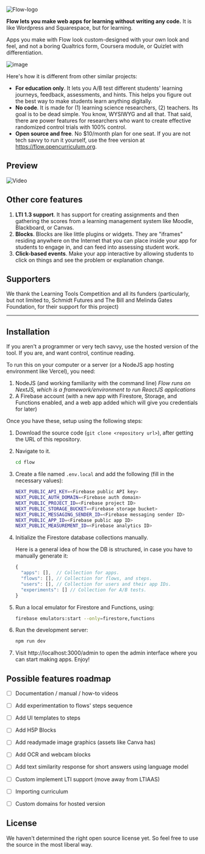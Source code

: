 ![Flow-logo](https://user-images.githubusercontent.com/629203/210152451-3040a500-3cb2-4c5e-9695-ca78802b3329.png)

**Flow lets you make web apps for learning without writing any code.** It is like Wordpress and Squarespace, but for learning.

Apps you make with Flow look custom-designed with your own look and feel, and not a boring Qualtrics form, Coursera module, or Quizlet with differentiation.

![image](https://user-images.githubusercontent.com/629203/210153195-0ba4bde5-a128-4649-ac39-72e0a1dc9f1b.png)


Here's how it is different from other similar projects:
- **For education only**. It lets you A/B test different students' learning journeys, feedback, assessments, and hints. This helps you figure out the best way to make students learn anything digitally.
- **No code**. It is made for (1) learning science researchers, (2) teachers. Its goal is to be dead simple. You know, WYSIWYG and all that. That said, there are power features for researchers who want to create effective randomized control trials with 100% control.
- **Open source and free**. No $10/month plan for one seat. If you are not tech savvy to run it yourself, use the free version at https://flow.opencurriculum.org.


Preview
-
![Video](https://user-images.githubusercontent.com/629203/210152909-56acec83-4bf6-4179-b75d-a414266bccee.gif)

Other core features
-
1. **LTI 1.3 support**. It has support for creating assignments and then gathering the scores from a learning management system like Moodle, Blackboard, or Canvas.
2. **Blocks**. Blocks are like little plugins or widgets. They are "iframes" residing anywhere on the Internet that you can place inside your app for students to engage in, and can feed into assessing student work.
3. **Click-based events**. Make your app interactive by allowing students to click on things and see the problem or explanation change.

Supporters
-
We thank the Learning Tools Competition and all its funders (particularly, but not limited to, Schmidt Futures and The Bill and Melinda Gates Foundation, for their support for this project)


---

Installation
-

If you aren't a programmer or very tech savvy, use the hosted version of the tool. If you are, and want control, continue reading.

To run this on your computer or a server (or a NodeJS app hosting environment like Vercel), you need:

1. NodeJS (and working familiarity with the command line)
   *Flow runs on NextJS, which is a framework/environment to run ReactJS applications*
2. A Firebase account (with a new app with Firestore, Storage, and Functions enabled, and a web app added which will give you credentials for later)

Once you have these, setup using the following steps:

1. Download the source code (`git clone <repository url>`), after getting the URL of this repository.

2. Navigate to it.
   ```bash
   cd flow
   ```

3. Create a file named `.env.local` and add the following (fill in the necessary values):
   ```bash
   NEXT_PUBLIC_API_KEY=<Firebase public API key>
   NEXT_PUBLIC_AUTH_DOMAIN=<Firebase auth domain>
   NEXT_PUBLIC_PROJECT_ID=<Firebase project ID>
   NEXT_PUBLIC_STORAGE_BUCKET=<Firebase storage bucket>
   NEXT_PUBLIC_MESSAGING_SENDER_ID=<Firebase messaging sender ID>
   NEXT_PUBLIC_APP_ID=<Firebase public app ID>
   NEXT_PUBLIC_MEASUREMENT_ID=<Firebase analytics ID>
   ```

4. Initialize the Firestore database collections manually.

   Here is a general idea of how the DB is structured, in case you have to manually generate it:
   ```javascript
   {
     "apps": [],  // Collection for apps.
     "flows": [], // Collection for flows, and steps.
     "users": [], // Collection for users and their app IDs.
     "experiments": [] // Collection for A/B tests.
   }
   ```

4. Run a local emulator for Firestore and Functions, using:

   ```bash
   firebase emulators:start --only=firestore,functions
   ```

5. Run the development server:

   ```bash
   npm run dev
   ```

6. Visit http://localhost:3000/admin to open the admin interface where you can start making apps. Enjoy!


Possible features roadmap
-
- [ ] Documentation / manual / how-to videos
- [ ] Add experimentation to flows' steps sequence
- [ ] Add UI templates to steps
- [ ] Add H5P Blocks
- [ ] Add readymade image graphics (assets like Canva has)
- [ ] Add OCR and webcam blocks
- [ ] Add text similarity response for short answers using language model
- [ ] Custom implement LTI support (move away from LTIAAS)
- [ ] Importing curriculum
- [ ] Custom domains for hosted version



License
-
We haven't determined the right open source license yet. So feel free to use the source in the most liberal way.
